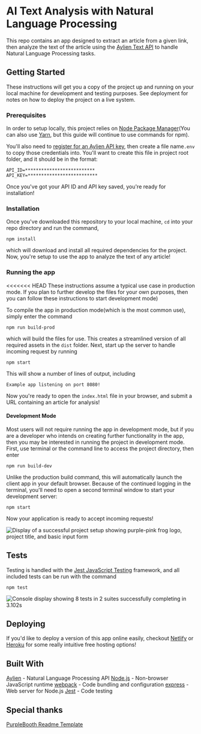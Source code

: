 # AI Text Analysis with Natural Language Processing

This repo contains an app designed to extract an article from a given link, then analyze the text of the article using the [Aylien Text API](https://aylien.com/text-api/) to handle Natural Language Processing tasks.

## Getting Started

These instructions will get you a copy of the project up and running on your local machine for development and testing purposes. See deployment for notes on how to deploy the project on a live system.

### Prerequisites

In order to setup locally, this project relies on [Node Package Manager](https://www.npmjs.com/get-npm)(You can also use [Yarn](https://yarnpkg.com/lang/en/), but this guide will continue to use commands for npm).

You'll also need to [register for an Aylien API key](https://aylien.com/text-api/), then create a file name`.env` to copy those credentials into. You'll want to create this file in project root folder, and it should be in the format:

```
API_ID=**************************
API_KEY=**************************
```

Once you've got your API ID and API key saved, you're ready for installation!

### Installation

Once you've downloaded this repository to your local machine, `cd` into your repo directory and run the command,

```
npm install
```

which will download and install all required dependencies for the project. Now, you're setup to use the app to analyze the text of any article!

### Running the app

<<<<<<< HEAD
These instructions assume a typical use case in production mode. If you plan to further develop the files for your own purposes, then you can follow these instructions to start development mode)

To compile the app in production mode(which is the most common use), simply enter the command

```
npm run build-prod
```

which will build the files for use. This creates a streamlined version of all required assets in the `dist` folder. Next, start up the server to handle incoming request by running

```
npm start
```

This will show a number of lines of output, including

```
Example app listening on port 8080!
```

Now you're ready to open the `index.html` file in your browser, and submit a URL containing an article for analysis!

#### Development Mode

Most users will not require running the app in development mode, but if you are a developer who intends on creating further functionality in the app, then you may be interested in running the project in development mode. First, use terminal or the command line to access the project directory, then enter

```
npm run build-dev
```

Unlike the production build command, this will automatically launch the client app in your default browser. Because of the continued logging in the terminal, you'll need to open a second terminal window to start your development server:

```
npm start
```

Now your application is ready to accept incoming requests!

![Display of a successful project setup showing purple-pink frog logo, project title, and basic input form]("img/Project-Screenshot.png")

## Tests

Testing is handled with the [Jest JavaScript Testing](https://jestjs.io/en/) framework, and all included tests can be run with the command

```
npm test
```

![Console display showing 8 tests in 2 suites successfully completing in 3.102s]("img/Tests.png")


## Deploying

If you'd like to deploy a version of this app online easily, checkout [Netlify](https://www.netlify.com/) or [Heroku](https://www.heroku.com/) for some really intuitive free hosting options!

## Built With

[Aylien](https://aylien.com/text-api/) - Natural Language Processing API
[Node.js](https://nodejs.org) - Non-browser JavaScript runtime
[webpack](https://webpack.js.org/) - Code bundling and configuration
[express](https://expressjs.com/) - Web server for Node.js
[Jest](https://jestjs.io/en/) - Code testing


## Special thanks

[PurpleBooth Readme Template](https://gist.github.com/PurpleBooth/109311bb0361f32d87a2)
